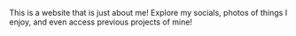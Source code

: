 This is a website that is just about me! 
Explore my socials, photos of things I enjoy, and even access previous projects of mine! 
